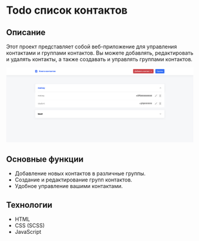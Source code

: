 # Todo список контактов

## Описание

Этот проект представляет собой веб-приложение для управления контактами и группами контактов. Вы можете добавлять, редактировать и удалять контакты, а также создавать и управлять группами контактов.

![mock-up](./assets/mockup.png)

## Основные функции

- Добавление новых контактов в различные группы.
- Создание и редактирование групп контактов.
- Удобное управление вашими контактами.

## Технологии

- HTML
- CSS (SCSS)
- JavaScript
